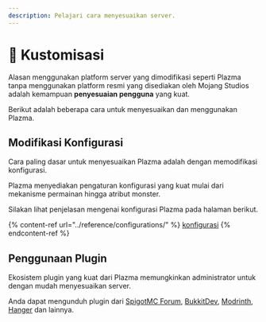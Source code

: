 ```yaml
---
description: Pelajari cara menyesuaikan server.
---
```


# 🎨 Kustomisasi

Alasan menggunakan platform server yang dimodifikasi seperti Plazma tanpa menggunakan platform resmi yang disediakan oleh Mojang Studios adalah kemampuan **penyesuaian pengguna** yang kuat.

Berikut adalah beberapa cara untuk menyesuaikan dan menggunakan Plazma.

## Modifikasi Konfigurasi <a href="#id-1" id="id-1"></a>

Cara paling dasar untuk menyesuaikan Plazma adalah dengan memodifikasi konfigurasi.

Plazma menyediakan pengaturan konfigurasi yang kuat mulai dari mekanisme permainan hingga atribut monster.

Silakan lihat penjelasan mengenai konfigurasi Plazma pada halaman berikut.

{% content-ref url="../reference/configurations/" %}
[konfigurasi](../reference/configurations/)
{% endcontent-ref %}

## Penggunaan Plugin <a href="#id-2" id="id-2"></a>

Ekosistem plugin yang kuat dari Plazma memungkinkan administrator untuk dengan mudah menyesuaikan server.

Anda dapat mengunduh plugin dari [SpigotMC Forum](https://www.spigotmc.org/resources/), [BukkitDev](https://dev.bukkit.org/bukkit-plugins), [Modrinth](https://modrinth.com/plugins), [Hanger](https://hangar.papermc.io/) dan lainnya.
